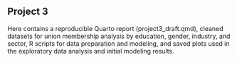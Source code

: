 Project 3
---
Here contains a reproducible Quarto report (project3_draft.qmd), cleaned datasets for union membership analysis by education, gender, industry, and sector, R scripts for data preparation and modeling, and saved plots used in the exploratory data analysis and initial modeling results.
